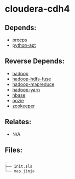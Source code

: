 # cloudera-cdh4

## Depends:

  -  [procps](/salt/procps)
  -  [python-apt](/salt/python-apt)

## Reverse Depends:

  -  [hadoop](/salt/hadoop)
  -  [hadoop-hdfs-fuse](/salt/hadoop-hdfs-fuse)
  -  [hadoop-mapreduce](/salt/hadoop-mapreduce)
  -  [hadoop-yarn](/salt/hadoop-yarn)
  -  [hbase](/salt/hbase)
  -  [oozie](/salt/oozie)
  -  [zookeeper](/salt/zookeeper)

## Relates:

  -  N/A

## Files:

```bash
.
├── init.sls
└── map.jinja
```
